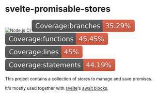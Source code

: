 # svelte-promisable-stores

![Node.js CI](https://github.com/lucianoratamero/svelte-promisable-stores/workflows/Node.js%20CI/badge.svg)
![Coverage - branches](https://raw.githubusercontent.com/lucianoratamero/svelte-promisable-stores/master/badges/badge-branches.svg)
![Coverage - functions](https://raw.githubusercontent.com/lucianoratamero/svelte-promisable-stores/master/badges/badge-functions.svg)
![Coverage - lines](https://raw.githubusercontent.com/lucianoratamero/svelte-promisable-stores/master/badges/badge-lines.svg)
![Coverage - statements](https://raw.githubusercontent.com/lucianoratamero/svelte-promisable-stores/master/badges/badge-statements.svg)


This project contains a collection of stores to manage and save promises.

It's mostly used together with [svelte](https://svelte.dev/)'s [await blocks](https://svelte.dev/docs#await).
